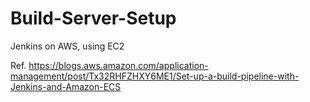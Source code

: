 # Build-Server-Setup
Jenkins on AWS, using EC2


Ref. 
https://blogs.aws.amazon.com/application-management/post/Tx32RHFZHXY6ME1/Set-up-a-build-pipeline-with-Jenkins-and-Amazon-ECS

